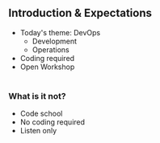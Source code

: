 ##  Introduction &amp; Expectations

- Today's theme: DevOps
  -  Development
  -  Operations
- Coding required
- Open Workshop
<br /><br />
### What is it not?

- Code school
- No coding required
- Listen only